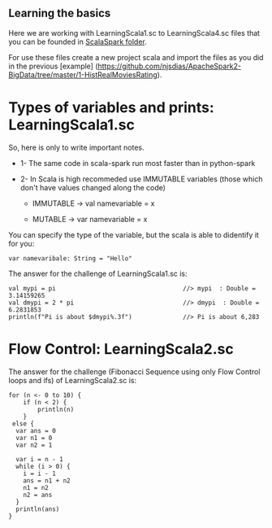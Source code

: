 ## Learning the basics

Here we are working with LearningScala1.sc to LearningScala4.sc files that you can be founded in [ScalaSpark folder](https://github.com/njsdias/ApacheSpark2-BigData/tree/master/SparkScala).

For use these files create a new project scala and import the files as you did in the previous [example] (https://github.com/njsdias/ApacheSpark2-BigData/tree/master/1-HistRealMoviesRating).

# Types of variables and prints: LearningScala1.sc

So, here is only to write important notes.

  - 1- The same code in scala-spark run most faster than in python-spark
  
  - 2- In Scala is high recommeded use IMMUTABLE variables (those which don't have values changed along the code)
  
    - IMMUTABLE -> val namevariable = x
    
    - MUTABLE -> var namevariable = x
    
   You can specify the type of the variable, but the scala is able to didentify it for you:
   
    var namevaribale: String = "Hello"

The answer for the challenge of LearningScala1.sc is:

    val mypi = pi                                   //> mypi  : Double = 3.14159265
    val dmypi = 2 * pi                              //> dmypi  : Double = 6.2831853
    println(f"Pi is about $dmypi%.3f")              //> Pi is about 6,283
  
# Flow Control: LearningScala2.sc


The answer for the challenge (Fibonacci Sequence using only Flow Control loops and ifs) of LearningScala2.sc is:

 	for (n <- 0 to 10) {
		if (n < 2) {
			println(n)
 		}
     else {
      var ans = 0
      var n1 = 0
      var n2 = 1

      var i = n - 1
      while (i > 0) {
        i = i - 1
        ans = n1 + n2
        n1 = n2
        n2 = ans
      }
      println(ans)
    } 
	 

